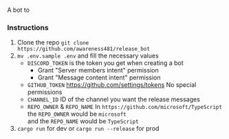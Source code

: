 A bot to

### Instructions

1. Clone the repo `git clone https://github.com/awareness481/release_bot`
2. `mv .env.sample .env` and fill the necessary values
   - `DISCORD_TOKEN` is the token you get when creating a bot
     - Grant "Server members intent" permission
     - Grant "Message content intent" permission
   - `GITHUB_TOKEN` https://github.com/settings/tokens No special permissions
   - `CHANNEL_ID` ID of the channel you want the release messages
   - `REPO_OWNER` & `REPO_NAME` In `https://github.com/microsoft/TypeScript` the `REPO_OWNER` would be `microsoft`  
      and the `REPO_NAME` would be `TypeScript`
3. `cargo run` for dev or `cargo run --release` for prod
